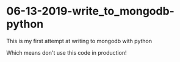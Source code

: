 # 06-13-2019-write_to_mongodb-python
This is my first attempt at writing to mongodb with python

Which means don't use this code in production!